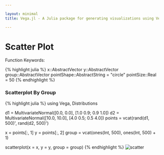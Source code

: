 ```yaml
---

layout: minimal
title: Vega.jl - A Julia package for generating visualizations using Vega

---
```


# Scatter Plot

Function Keywords:

{% highlight julia %}
x::AbstractVector
y::AbstractVector
group::AbstractVector
pointShape::AbstractString = "circle"
pointSize::Real = 50
{% endhighlight %}

### Scatterplot By Group

{% highlight julia %}
using Vega, Distributions

d1 = MultivariateNormal([0.0, 0.0], [1.0 0.9; 0.9 1.0])
d2 = MultivariateNormal([10.0, 10.0], [4.0 0.5; 0.5 4.0])
points = vcat(rand(d1, 500)', rand(d2, 500)')

x = points[:, 1]
y = points[:, 2]
group = vcat(ones(Int, 500), ones(Int, 500) + 1)

scatterplot(x = x, y = y, group = group)
{% endhighlight %}
<img src ="http://johnmyleswhite.github.io/Vega.jl/images/scatterplot.png" alt="scatter">